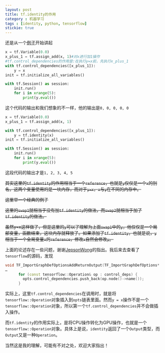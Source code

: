 ```yaml
---
layout: post
title: tf.identity的作用
category : 机器学习
tags : [identity, python, tensorflow]
stickie: true
---
```


还是从一个[例子](https://stackoverflow.com/questions/34877523/in-tensorflow-what-is-tf-identity-used-for)开始讲起

```python
x = tf.Variable(0.0)
x_plus_1 = tf.assign_add(x, 1)#对x进行加1操作
#tf.control_dependencies的作用是:在执行y=x前，先执行x_plus_1
with tf.control_dependencies([x_plus_1]):
    y = x
init = tf.initialize_all_variables()

with tf.Session() as session:
    init.run()
    for i in xrange(5):
        print(y.eval())
```

这个代码的输出和我们想象的不一样，他的输出是`0, 0, 0, 0, 0`

```python
x = tf.Variable(0.0)
x_plus_1 = tf.assign_add(x, 1)

with tf.control_dependencies([x_plus_1]):
    y = tf.identity(x)
init = tf.initialize_all_variables()

with tf.Session() as session:
    init.run()
    for i in xrange(5):
        print(y.eval())
```

这段代码的输出才是`1, 2, 3, 4, 5`

~~其实这里的`tf.identity`的作用相当于一个`reference`，也就是`y`仅仅是一个`x`的别名，这两个变量使用的是一块内存，而对于`y=x`，`x`与`y`在不同的内存中。~~

~~这里举一个经典的例子~~


~~这里的`swap1`就相当于没有加`tf.identity`的做法，而`swap2`就相当于加了`tf.identity`的做法。~~

~~虽然y=x这样做了，但是这里的`y`可以了理解为上面`swap1`中的`y`，他仅仅是一个局部变量，函数结束，这块内存就释放了。如果添加了`tf.identity`，也就是说，`y`相当于一个全局变量`x`的`reference`，修改`x`自然会修改`y`。~~

上面的论述存在一些问题，谢谢[JepsonWong](http://blog.csdn.net/u013710265)的指出。我后来去查看了`tensorflow`的源码，发现

```c++
void TF_ImportGraphDefOptionsAddReturnOutput(TF_ImportGraphDefOptions* opts,
…	
	  for (const tensorflow::Operation& op : control_deps) {
	    opts.control_dependencies.push_back(op.node()->name());
	  }
```

实际上，这里`tf.control_dependencies`在调用时，就是将`tensorflow::Operation`对象插入到`opts`链表里面。然而`y = x`操作不是一个`tensorflow::Operation`对象，所以第一个`tf.control_dependencies`并不会做插入操作。

而`tf.identity`的作用实际上，是将CPU操作转化为GPU操作，也就是一个`tensorflow::Operation`对象。具体上是说，`identity`返回了一个`Output`类型，而`Output`又是一种`Operation`。

当然这是我的理解，可能有不对之处，欢迎大家指出！